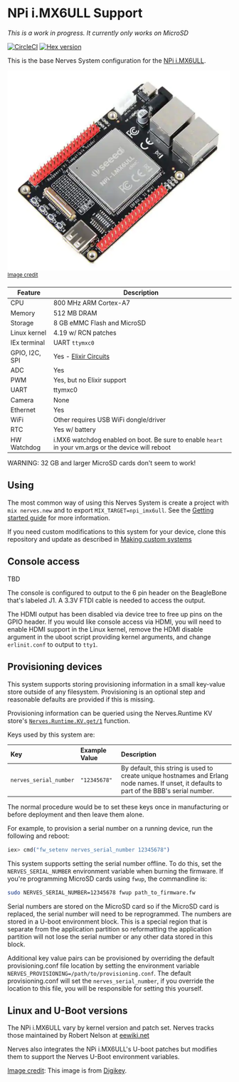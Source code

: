 # NPi i.MX6ULL Support

*This is a work in progress. It currently only works on MicroSD*

[![CircleCI](https://circleci.com/gh/nerves-project/nerves_system_npi_imx6ull.svg?style=svg)](https://circleci.com/gh/nerves-project/nerves_system_npi_imx6ull)
[![Hex version](https://img.shields.io/hexpm/v/nerves_system_npi_imx6ull.svg "Hex version")](https://hex.pm/packages/nerves_system_npi_imx6ull)

This is the base Nerves System configuration for the [NPi
i.MX6ULL](https://www.digikey.com/product-detail/en/seeed-technology-co-ltd/102991306/1597-102991306-ND/10492211).

![NPi i.MX6ULL](assets/images/npi_imx6ull.png)
<br><sup>[Image credit](#digikey)</sup>

| Feature              | Description                     |
| -------------------- | ------------------------------- |
| CPU                  | 800 MHz ARM Cortex-A7           |
| Memory               | 512 MB DRAM                     |
| Storage              | 8 GB eMMC Flash and MicroSD     |
| Linux kernel         | 4.19 w/ RCN patches             |
| IEx terminal         | UART `ttymxc0`                  |
| GPIO, I2C, SPI       | Yes - [Elixir Circuits](https://github.com/elixir-circuits) |
| ADC                  | Yes                             |
| PWM                  | Yes, but no Elixir support      |
| UART                 | ttymxc0                         |
| Camera               | None                            |
| Ethernet             | Yes                             |
| WiFi                 | Other requires USB WiFi dongle/driver |
| RTC                  | Yes w/ battery                  |
| HW Watchdog          | i.MX6 watchdog enabled on boot. Be sure to enable `heart` in your vm.args or the device will reboot |

WARNING: 32 GB and larger MicroSD cards don't seem to work!

## Using

The most common way of using this Nerves System is create a project with `mix
nerves.new` and to export `MIX_TARGET=npi_imx6ull`. See the [Getting started
guide](https://hexdocs.pm/nerves/getting-started.html#creating-a-new-nerves-app)
for more information.

If you need custom modifications to this system for your device, clone this
repository and update as described in [Making custom
systems](https://hexdocs.pm/nerves/systems.html#customizing-your-own-nerves-system)

## Console access

TBD

The console is configured to output to the 6 pin header on the
BeagleBone that's labeled J1. A 3.3V FTDI cable is needed to access the output.

The HDMI output has been disabled via device tree to free up pins on the GPIO
header. If you would like console access via HDMI, you will need to enable HDMI
support in the Linux kernel, remove the HDMI disable argument in the uboot
script providing kernel arguments, and change `erlinit.conf` to output to
`tty1`.

## Provisioning devices

This system supports storing provisioning information in a small key-value store
outside of any filesystem. Provisioning is an optional step and reasonable
defaults are provided if this is missing.

Provisioning information can be queried using the Nerves.Runtime KV store's
[`Nerves.Runtime.KV.get/1`](https://hexdocs.pm/nerves_runtime/Nerves.Runtime.KV.html#get/1)
function.

Keys used by this system are:

Key                    | Example Value     | Description
:--------------------- | :---------------- | :----------
`nerves_serial_number` | `"12345678"`       | By default, this string is used to create unique hostnames and Erlang node names. If unset, it defaults to part of the BBB's serial number.

The normal procedure would be to set these keys once in manufacturing or before
deployment and then leave them alone.

For example, to provision a serial number on a running device, run the following
and reboot:

```elixir
iex> cmd("fw_setenv nerves_serial_number 12345678")
```

This system supports setting the serial number offline. To do this, set the
`NERVES_SERIAL_NUMBER` environment variable when burning the firmware. If you're
programming MicroSD cards using `fwup`, the commandline is:

```sh
sudo NERVES_SERIAL_NUMBER=12345678 fwup path_to_firmware.fw
```

Serial numbers are stored on the MicroSD card so if the MicroSD card is
replaced, the serial number will need to be reprogrammed. The numbers are stored
in a U-boot environment block. This is a special region that is separate from
the application partition so reformatting the application partition will not
lose the serial number or any other data stored in this block.

Additional key value pairs can be provisioned by overriding the default
provisioning.conf file location by setting the environment variable
`NERVES_PROVISIONING=/path/to/provisioning.conf`. The default provisioning.conf
will set the `nerves_serial_number`, if you override the location to this file,
you will be responsible for setting this yourself.

## Linux and U-Boot versions

The NPi i.MX6ULL vary by kernel version and patch set. Nerves tracks those
maintained by Robert Nelson at
[eewiki.net](https://www.digikey.com/eewiki/display/linuxonarm/NPi+i.MX6ULL)

Nerves also integrates the NPi i.MX6ULL's U-boot patches but modifies them to
support the Nerves U-Boot environment variables.

[Image credit](#digikey): This image is from [Digikey](http://digikey.com/).

